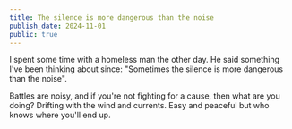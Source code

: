 ```yaml
---
title: The silence is more dangerous than the noise
publish_date: 2024-11-01
public: true
---
```


I spent some time with a homeless man the other day. He said something I've been thinking about since: "Sometimes the silence is more dangerous than the noise".

Battles are noisy, and if you're not fighting for a cause, then what are you doing? Drifting with the wind and currents. Easy and peaceful but who knows where you'll end up.